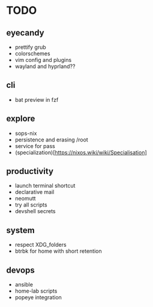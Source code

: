 # TODO

## eyecandy
- prettify grub
- colorschemes
- vim config and plugins
- wayland and hyprland??

## cli
- bat preview in fzf

## explore
- sops-nix
- persistence and erasing /root
- service for pass
- (specialization)[https://nixos.wiki/wiki/Specialisation]

## productivity
- launch terminal shortcut
- declarative mail
- neomutt
- try all scripts
- devshell secrets

## system
- respect XDG_folders
- btrbk for home with short retention

## devops
- ansible
- home-lab scripts
- popeye integration
